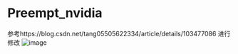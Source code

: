# Preempt_nvidia
参考https://blog.csdn.net/tang05505622334/article/details/103477086  进行修改
![image](https://github.com/hinmer/Preempt_nvidia/assets/97298840/5d44ef09-79fb-472e-9814-3d25b2bfb9dc)

